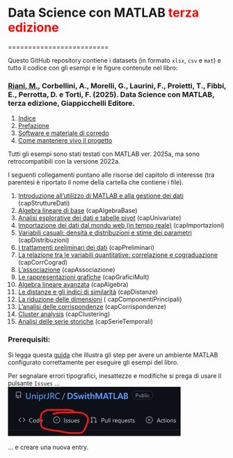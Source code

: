 
# Data Science con MATLAB <span style="color: red;">terza edizione</span>

=========================

Questo GitHub repository contiene i datasets (in formato `xlsx`, `csv` e `mat`) e tutto il codice con gli esempi e le figure contenute nel libro:

### [Riani, M.](http://www.riani.it), Corbellini, A., Morelli, G., Laurini, F., Proietti, T., Fibbi, E., Perrotta, D. e Torti, F. (2025). Data Science con MATLAB, terza edizione, Giappicchelli Editore.

1. [Indice](https://github.com/UniprJRC/DSconMATLAB/tree/main/matlabfiles/risorse/indice.pdf)
2. [Prefazione](https://github.com/UniprJRC/DSconMATLAB/tree/main/matlabfiles/risorse/prefazione.pdf)
3. [Software e materiale di corredo](https://github.com/UniprJRC/DSconMATLAB/tree/main/matlabfiles/risorse/Software_materiale_corredo.pdf)
4. [Come mantenere vivo il progetto](https://github.com/UniprJRC/DSconMATLAB/tree/main/matlabfiles/risorse/progetto_vivo.pdf)



 Tutti gli esempi sono stati testati con MATLAB ver. 2025a, ma sono retrocompatibili con la versione 2022a.

I seguenti collegamenti puntano alle risorse del capitolo di interesse (tra parentesi è riportato il nome della cartella che contiene i file).

1. [Introduzione all’utilizzo di MATLAB e alla gestione dei dati](https://github.com/UniprJRC/DSconMATLAB/tree/main/matlabfiles/capStruttureDati)  (capStruttureDati)
2. [Algebra lineare di base](https://github.com/UniprJRC/DSconMATLAB/tree/main/matlabfiles/capAlgebraBase)     (capAlgebraBase)                     
3. [Analisi esplorative dei dati e tabelle pivot](https://github.com/UniprJRC/DSconMATLAB/tree/main/matlabfiles/capImportazioni) (capUnivariate)
4. [Importazione dei dati dal mondo web (in tempo reale)](https://github.com/UniprJRC/DSconMATLAB/tree/main/matlabfiles/capUnivariate) (capImportazioni)
5. [Variabili casuali: densità,e distribuzioni e stime dei parametri](https://github.com/UniprJRC/DSconMATLAB/tree/main/matlabfiles/capDistribuzioni) (capDistribuzioni)
6. [I trattamenti preliminari dei dati](https://github.com/UniprJRC/DSconMATLAB/tree/main/matlabfiles/capPreliminari) (capPreliminari)
7. [La relazione tra le variabili quantitative: correlazione e cograduazione](https://github.com/UniprJRC/DSconMATLAB/tree/main/matlabfiles/capCorrCograd) (capCorrCograd)
8. [L’associazione](https://github.com/UniprJRC/DSconMATLAB/tree/main/matlabfiles/capAssociazione) (capAssociazione)
9. [Le rappresentazioni grafiche](https://github.com/UniprJRC/DSconMATLAB/tree/main/matlabfiles/capGraficiMult) (capGraficiMult)
10. [Algebra lineare avanzata](https://github.com/UniprJRC/DSconMATLAB/tree/main/matlabfiles/capAlgebra) (capAlgebra)
11. [Le distanze e gli indici di similarità](https://github.com/UniprJRC/DSconMATLAB/tree/main/matlabfiles/capDistanze) (capDistanze)
12. [La riduzione delle dimensioni](https://github.com/UniprJRC/DSconMATLAB/tree/main/matlabfiles/capComponentiPrincipali) ( capComponentiPrincipali)
13. [L’analisi delle corrispondenze](https://github.com/UniprJRC/DSconMATLAB/tree/main/matlabfiles/capCorrispondenze) (capCorrispondenze)
14. [Cluster analysis](https://github.com/UniprJRC/DSconMATLAB/tree/main/matlabfiles/capClustering) (capClustering)
15. [Analisi delle serie storiche](https://github.com/UniprJRC/DSconMATLAB/tree/main/matlabfiles/capSerieTemporali) (capSerieTemporali)


### Prerequisiti: 

Si legga questa [guida](https://github.com/UniprJRC/DSconMATLAB/tree/main/matlabfiles/risorse/Software_materiale_corredo.pdf) che illustra gli step per avere un ambiente MATLAB configurato correttamente per eseguire gli esempi del libro.

Per segnalare errori tipografici, inesattezze e modifiche si prega di usare il pulsante `Issues`  ...
![Issues](https://github.com/UniprJRC/DSconMATLAB/blob/main/issues.jpg?raw=true)

... e creare una nuova entry.


